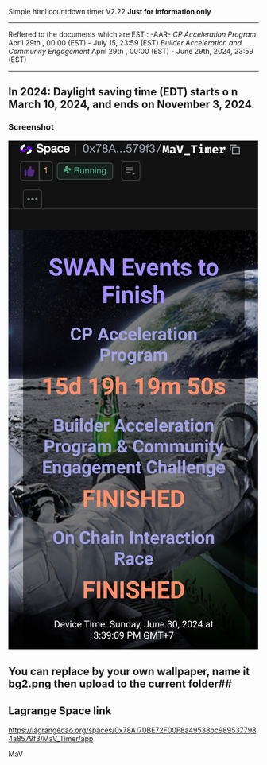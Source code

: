 Simple html countdown timer
V2.22
**Just for information only**
____
Reffered to the documents which are EST :
-AAR-
*CP Acceleration Program*
April 29th , 00:00 (EST) - July 15, 23:59 (EST)
*Builder Acceleration and Community Engagement*
April 29th , 00:00 (EST) - June 29th, 2024, 23:59 (EST)
___
## In 2024: Daylight saving time (EDT) starts o n March 10, 2024, and ends on November 3, 2024.

### Screenshot
![Description](https://raw.githubusercontent.com/xxScorpius97xx/xxScorpius97xx/main/TimerScreenshot_20240630-153921.jpg)

## You can replace by your own wallpaper, name it bg2.png then upload to the current folder##


## Lagrange Space link
https://lagrangedao.org/spaces/0x78A170BE72F00F8a49538bc9895377984a8579f3/MaV_Timer/app

MaV
